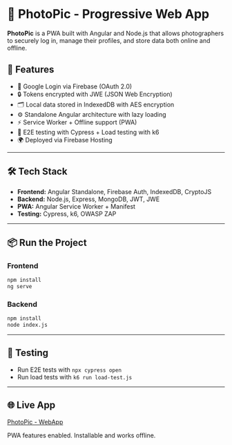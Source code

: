 # 📸 PhotoPic - Progressive Web App

**PhotoPic** is a PWA built with Angular and Node.js that allows photographers to securely log in, manage their profiles, and store data both online and offline.

## 🚀 Features

- 🔐 Google Login via Firebase (OAuth 2.0)
- 🔒 Tokens encrypted with JWE (JSON Web Encryption)
- 🗂️ Local data stored in IndexedDB with AES encryption
- ⚙️ Standalone Angular architecture with lazy loading
- ⚡ Service Worker + Offline support (PWA)
- 🧪 E2E testing with Cypress + Load testing with k6
- 🌍 Deployed via Firebase Hosting

---

## 🛠️ Tech Stack

- **Frontend:** Angular Standalone, Firebase Auth, IndexedDB, CryptoJS
- **Backend:** Node.js, Express, MongoDB, JWT, JWE
- **PWA:** Angular Service Worker + Manifest
- **Testing:** Cypress, k6, OWASP ZAP

---

## 📦 Run the Project

### Frontend

```bash
npm install
ng serve
```

### Backend

```bash
npm install
node index.js
```

---

## 🧪 Testing

- Run E2E tests with `npx cypress open`
- Run load tests with `k6 run load-test.js`

---

## 🌐 Live App

[PhotoPic - WebApp](https://photopic-3312f.web.app)

PWA features enabled. Installable and works offline.
